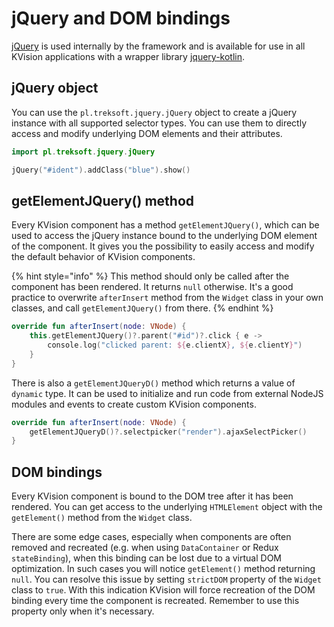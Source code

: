 # jQuery and DOM bindings

[jQuery](https://jquery.com/) is used internally by the framework and is available for use in all KVision applications with a wrapper library [jquery-kotlin](https://github.com/rjaros/jquery-kotlin).

## jQuery object

You can use the `pl.treksoft.jquery.jQuery` object to create a jQuery instance with all supported selector types. You can use them to directly access and modify underlying DOM elements and their attributes.

```kotlin
import pl.treksoft.jquery.jQuery

jQuery("#ident").addClass("blue").show()
```

## getElementJQuery\(\) method

Every KVision component has a method `getElementJQuery()`, which can be used to access the jQuery instance bound to the underlying DOM element of the component. It gives you the possibility to easily access and modify the default behavior of KVision components.

{% hint style="info" %}
This method should only be called after the component has been rendered. It returns `null` otherwise. It's a good practice to overwrite `afterInsert` method from the `Widget` class in your own classes, and call `getElementJQuery()` from there.
{% endhint %}

```kotlin
override fun afterInsert(node: VNode) {
    this.getElementJQuery()?.parent("#id")?.click { e ->
        console.log("clicked parent: ${e.clientX}, ${e.clientY}")
    }
}
```

There is also a `getElementJQueryD()` method which returns a value of `dynamic` type. It can be used to initialize and run code from external NodeJS modules and events to create custom KVision components.

```kotlin
override fun afterInsert(node: VNode) {
    getElementJQueryD()?.selectpicker("render").ajaxSelectPicker()
}
```

## DOM bindings

Every KVision component is bound to the DOM tree after it has been rendered. You can get access to the underlying  `HTMLElement` object with the `getElement()` method from the `Widget` class. 

There are some edge cases, especially when components are often removed and recreated \(e.g. when using `DataContainer` or Redux `stateBinding`\), when this binding can be lost due to a virtual DOM optimization. In such cases you will notice `getElement()` method returning `null`. You can resolve this issue by setting `strictDOM` property of the `Widget` class to `true`. With this indication KVision will force recreation of the DOM binding every time the component is recreated. Remember to use this property only when it's necessary.

